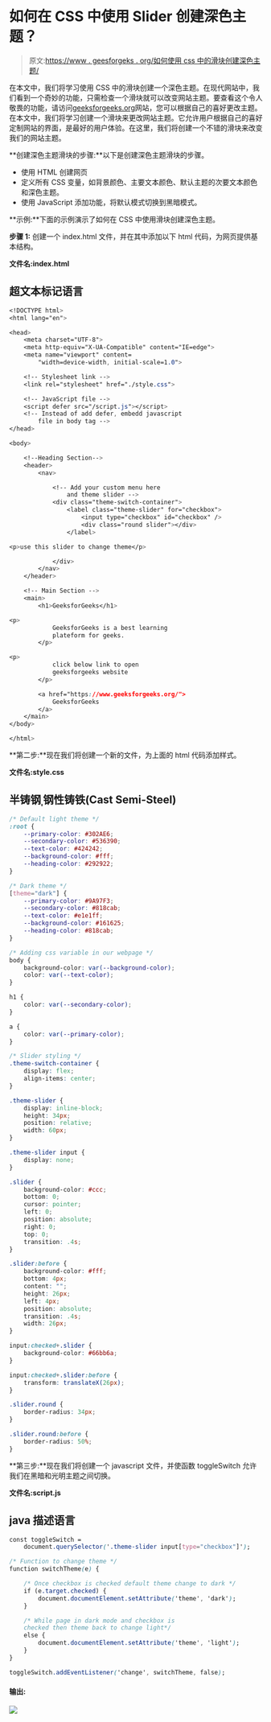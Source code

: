 # 如何在 CSS 中使用 Slider 创建深色主题？

> 原文:[https://www . geesforgeks . org/如何使用 css 中的滑块创建深色主题/](https://www.geeksforgeeks.org/how-to-create-dark-theme-using-slider-in-css/)

在本文中，我们将学习使用 CSS 中的滑块创建一个深色主题。在现代网站中，我们看到一个奇妙的功能，只需检查一个滑块就可以改变网站主题。要查看这个令人敬畏的功能，请访问[geeksforgeeks.org](https://www.geeksforgeeks.org/)网站，您可以根据自己的喜好更改主题。在本文中，我们将学习创建一个滑块来更改网站主题。它允许用户根据自己的喜好定制网站的界面，是最好的用户体验。在这里，我们将创建一个不错的滑块来改变我们的网站主题。

**创建深色主题滑块的步骤:**以下是创建深色主题滑块的步骤。

*   使用 HTML 创建网页
*   定义所有 CSS 变量，如背景颜色、主要文本颜色、默认主题的次要文本颜色和深色主题。
*   使用 JavaScript 添加功能，将默认模式切换到黑暗模式。

**示例:**下面的示例演示了如何在 CSS 中使用滑块创建深色主题。

**步骤 1:** 创建一个 index.html 文件，并在其中添加以下 html 代码，为网页提供基本结构。

**文件名:index.html**

## 超文本标记语言

```css
<!DOCTYPE html>
<html lang="en">

<head>
    <meta charset="UTF-8">
    <meta http-equiv="X-UA-Compatible" content="IE=edge">
    <meta name="viewport" content=
        "width=device-width, initial-scale=1.0">

    <!-- Stylesheet link -->
    <link rel="stylesheet" href="./style.css">

    <!-- JavaScript file -->
    <script defer src="/script.js"></script>
    <!-- Instead of add defer, embedd javascript
        file in body tag -->
</head>

<body>

    <!--Heading Section-->
    <header>
        <nav>

            <!-- Add your custom menu here
                and theme slider -->
            <div class="theme-switch-container">
                <label class="theme-slider" for="checkbox">
                    <input type="checkbox" id="checkbox" />
                    <div class="round slider"></div>
                </label>

<p>use this slider to change theme</p>

            </div>
        </nav>
    </header>

    <!-- Main Section -->
    <main>
        <h1>GeeksforGeeks</h1>

<p>
            GeeksforGeeks is a best learning
            plateform for geeks.
        </p>

<p>
            click below link to open
            geeksforgeeks website
        </p>

        <a href="https://www.geeksforgeeks.org/">
            GeeksforGeeks
        </a>
    </main>
</body>

</html>
```

**第二步:**现在我们将创建一个新的文件，为上面的 html 代码添加样式。

**文件名:style.css**

## 半铸钢ˌ钢性铸铁(Cast Semi-Steel)

```css
/* Default light theme */
:root {
    --primary-color: #302AE6;
    --secondary-color: #536390;
    --text-color: #424242;
    --background-color: #fff;
    --heading-color: #292922;
}

/* Dark theme */
[theme="dark"] {
    --primary-color: #9A97F3;
    --secondary-color: #818cab;
    --text-color: #e1e1ff;
    --background-color: #161625;
    --heading-color: #818cab;
}

/* Adding css variable in our webpage */
body {
    background-color: var(--background-color);
    color: var(--text-color);
}

h1 {
    color: var(--secondary-color);
}

a {
    color: var(--primary-color);
}

/* Slider styling */
.theme-switch-container {
    display: flex;
    align-items: center;
}

.theme-slider {
    display: inline-block;
    height: 34px;
    position: relative;
    width: 60px;
}

.theme-slider input {
    display: none;
}

.slider {
    background-color: #ccc;
    bottom: 0;
    cursor: pointer;
    left: 0;
    position: absolute;
    right: 0;
    top: 0;
    transition: .4s;
}

.slider:before {
    background-color: #fff;
    bottom: 4px;
    content: "";
    height: 26px;
    left: 4px;
    position: absolute;
    transition: .4s;
    width: 26px;
}

input:checked+.slider {
    background-color: #66bb6a;
}

input:checked+.slider:before {
    transform: translateX(26px);
}

.slider.round {
    border-radius: 34px;
}

.slider.round:before {
    border-radius: 50%;
}
```

**第三步:**现在我们将创建一个 javascript 文件，并使函数 toggleSwitch 允许我们在黑暗和光明主题之间切换。

**文件名:script.js**

## java 描述语言

```css
const toggleSwitch =
    document.querySelector('.theme-slider input[type="checkbox"]');

/* Function to change theme */
function switchTheme(e) {

    /* Once checkbox is checked default theme change to dark */
    if (e.target.checked) {
        document.documentElement.setAttribute('theme', 'dark');
    }

    /* While page in dark mode and checkbox is
    checked then theme back to change light*/
    else {
        document.documentElement.setAttribute('theme', 'light');
    }
}

toggleSwitch.addEventListener('change', switchTheme, false);
```

#### 输出:

![](img/33043a318899cfffff31ce676da526b9.png)